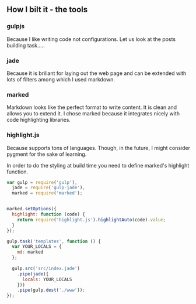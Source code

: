 ## How I bilt it - the tools

### gulpjs
Because I like writing code not configurations. Let us look at the posts building task.....

### jade
Because it is briliant for laying out the web page and can be extended with lots of filters among which I used markdown.

### marked
Markdown looks like the perfect format to write content. It is clean and allows you to extend it. 
I chose marked because it integrates nicely with code highlighting libraries.

### highlight.js
Because supports tons of languages. Though, in the future, I might consider pygment for the sake of learning.

In order to do the styling at build time you need to define marked's highlight function. 

```js
var gulp = require('gulp'),
  jade = require('gulp-jade'),
  marked = require('marked');


marked.setOptions({
  highlight: function (code) {
    return require('highlight.js').highlightAuto(code).value;
  }
});

gulp.task('templates', function () {
  var YOUR_LOCALS = {
    md: marked
  };
    
  gulp.src('src/index.jade')
    .pipe(jade({
      locals: YOUR_LOCALS
    }))
    .pipe(gulp.dest('./www'));
});
```
